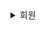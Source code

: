 <details>
  <summary>회원</summary>

  <details>
    <summary>회원가입</summary>
  <details>
    
    <summary>회원가입 화면</summary>
      <img src="docs/img/storyboard/회원/일기 조회 - 일기 있는 버전.png">
  </details>

  <details>
    <summary>회원가입 - 성공</summary>
      <img src="docs/img/storyboard/회원/일기 조회 - 일기 있는 버전.png">
  </details>
  

  </details>

  <details>
    <summary>로그인</summary>
    
  <details>
    <summary>로그인 화면</summary>

  <img src="docs/img/storyboard/회원/일기 조회 - 일기 있는 버전.png">
  
  </details>

  <details>
    <summary>로그인 성공</summary>

  <img src="docs/img/storyboard/회원/일기 조회 - 일기 있는 버전.png">
  
  </details>

  <details>
    <summary>로그인 실패</summary>

  <img src="docs/img/storyboard/회원/일기 조회 - 일기 있는 버전.png">
  
  </details>

</details>
